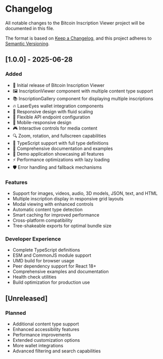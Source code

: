 # Changelog

All notable changes to the Bitcoin Inscription Viewer project will be documented in this file.

The format is based on [Keep a Changelog](https://keepachangelog.com/en/1.0.0/),
and this project adheres to [Semantic Versioning](https://semver.org/spec/v2.0.0.html).

## [1.0.0] - 2025-06-28

### Added
- 🎉 Initial release of Bitcoin Inscription Viewer
- 🖼️ InscriptionViewer component with multiple content type support
- 📚 InscriptionGallery component for displaying multiple inscriptions
- 🔥 LaserEyes wallet integration components
- 🎨 Responsive design with fluid scaling
- 🔧 Flexible API endpoint configuration
- 📱 Mobile-responsive design
- 🎮 Interactive controls for media content
- 🔍 Zoom, rotation, and fullscreen capabilities
- 🎯 TypeScript support with full type definitions
- 📖 Comprehensive documentation and examples
- 🧪 Demo application showcasing all features
- ⚡ Performance optimizations with lazy loading
- 🛡️ Error handling and fallback mechanisms

### Features
- Support for images, videos, audio, 3D models, JSON, text, and HTML
- Multiple inscription display in responsive grid layouts
- Modal viewing with enhanced controls
- Automatic content type detection
- Smart caching for improved performance
- Cross-platform compatibility
- Tree-shakeable exports for optimal bundle size

### Developer Experience
- Complete TypeScript definitions
- ESM and CommonJS module support
- UMD build for browser usage
- Peer dependency support for React 18+
- Comprehensive examples and documentation
- Health check utilities
- Build optimization for production use

## [Unreleased]

### Planned
- Additional content type support
- Enhanced accessibility features
- Performance improvements
- Extended customization options
- More wallet integrations
- Advanced filtering and search capabilities
